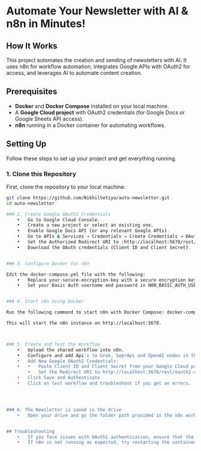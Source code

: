 # Automate Your Newsletter with AI & n8n in Minutes!


## How It Works

This project automates the creation and sending of newsletters with AI. It uses n8n for workflow automation, integrates Google APIs with OAuth2 for access, and leverages AI to automate content creation.


## Prerequisites

- **Docker** and **Docker Compose** installed on your local machine.
- A **Google Cloud project** with OAuth2 credentials (for Google Docs or Google Sheets API access).
- **n8n** running in a Docker container for automating workflows.

## Setting Up

Follow these steps to set up your project and get everything running.

### 1. Clone this Repository

First, clone the repository to your local machine:

```bash
git clone https://github.com/NikhilSetiya/auto-newsletter.git
cd auto-newsletter

### 2. Create Google OAuth2 Credentials
	•	Go to Google Cloud Console.
	•	Create a new project or select an existing one.
	•	Enable Google Docs API (or any relevant Google APIs).
	•	Go to APIs & Services → Credentials → Create Credentials → OAuth Client ID.
	•	Set the Authorized Redirect URI to :http://localhost:5678/rest/oauth2-credential/callback
	•	Download the OAuth credentials (Client ID and Client Secret).


### 3. Configure Docker for n8n

Edit the docker-compose.yml file with the following:
	•	Replace your-secure-encryption-key with a secure encryption key (you can generate a random string).
	•	Set your Basic Auth username and password in N8N_BASIC_AUTH_USER and N8N_BASIC_AUTH_PASSWORD.


### 4. Start n8n Using Docker

Run the following command to start n8n with Docker Compose: docker-compose up -d

This will start the n8n instance on http://localhost:5678.



### 5. Create and Test the Workflow
	•	Upload the shared workflow into n8n.
	•	Configure and add Api's to Grok, SeprApi and OpenAI nodes in the workflow.
	•	Add New Google OAuth2 Credentials:
	•	•	Paste Client ID and Client Secret from your Google Cloud project.
		•	Set the Redirect URI to http://localhost:5678/rest/oauth2-credential/callback.
	•	Click Save and Authenticate
	•	Click on test workflow and troubleshoot if you get an errors.




### 6. The Newsletter is saved in the drive
	•	Open your drive and go the folder path provided in the n8n workflow and you can find your newsletter.


## Troubleshooting
	•	If you face issues with OAuth2 authentication, ensure that the Redirect URI is correct both in Google Cloud Console and in n8n.
	•	If n8n is not running as expected, try restarting the container: docker-compose restart


